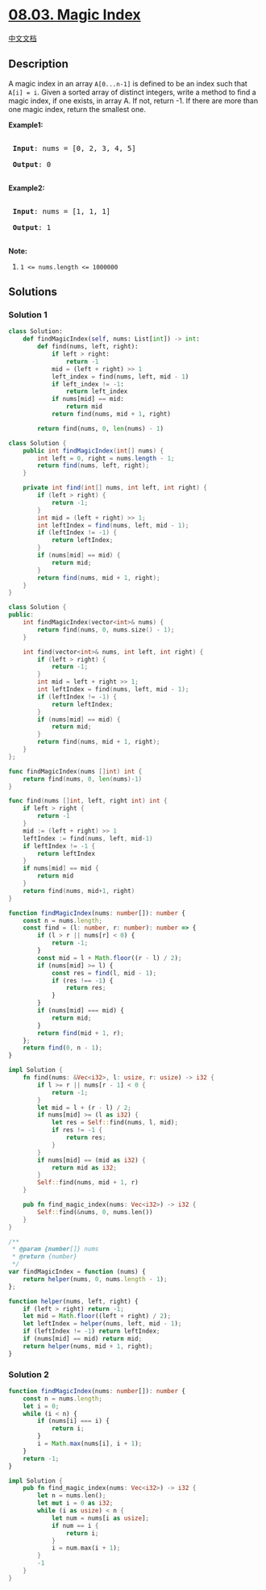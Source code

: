 # [08.03. Magic Index](https://leetcode.cn/problems/magic-index-lcci)

[中文文档](/lcci/08.03.Magic%20Index/README.md)

## Description

<p>A magic index in an array <code>A[0...n-1]</code> is defined to be an index such that <code>A[i] = i</code>. Given a sorted array of distinct integers, write a method to find a magic index, if one exists, in array A. If not, return -1. If there are more than one magic index, return the smallest one.</p>

<p><strong>Example1:</strong></p>

<pre>

<strong> Input</strong>: nums = [0, 2, 3, 4, 5]

<strong> Output</strong>: 0

</pre>

<p><strong>Example2:</strong></p>

<pre>

<strong> Input</strong>: nums = [1, 1, 1]

<strong> Output</strong>: 1

</pre>

<p><strong>Note:</strong></p>

<ol>
	<li><code>1 &lt;= nums.length &lt;= 1000000</code></li>
</ol>

## Solutions

### Solution 1

<!-- tabs:start -->

```python
class Solution:
    def findMagicIndex(self, nums: List[int]) -> int:
        def find(nums, left, right):
            if left > right:
                return -1
            mid = (left + right) >> 1
            left_index = find(nums, left, mid - 1)
            if left_index != -1:
                return left_index
            if nums[mid] == mid:
                return mid
            return find(nums, mid + 1, right)

        return find(nums, 0, len(nums) - 1)
```

```java
class Solution {
    public int findMagicIndex(int[] nums) {
        int left = 0, right = nums.length - 1;
        return find(nums, left, right);
    }

    private int find(int[] nums, int left, int right) {
        if (left > right) {
            return -1;
        }
        int mid = (left + right) >> 1;
        int leftIndex = find(nums, left, mid - 1);
        if (leftIndex != -1) {
            return leftIndex;
        }
        if (nums[mid] == mid) {
            return mid;
        }
        return find(nums, mid + 1, right);
    }
}
```

```cpp
class Solution {
public:
    int findMagicIndex(vector<int>& nums) {
        return find(nums, 0, nums.size() - 1);
    }

    int find(vector<int>& nums, int left, int right) {
        if (left > right) {
            return -1;
        }
        int mid = left + right >> 1;
        int leftIndex = find(nums, left, mid - 1);
        if (leftIndex != -1) {
            return leftIndex;
        }
        if (nums[mid] == mid) {
            return mid;
        }
        return find(nums, mid + 1, right);
    }
};
```

```go
func findMagicIndex(nums []int) int {
	return find(nums, 0, len(nums)-1)
}

func find(nums []int, left, right int) int {
	if left > right {
		return -1
	}
	mid := (left + right) >> 1
	leftIndex := find(nums, left, mid-1)
	if leftIndex != -1 {
		return leftIndex
	}
	if nums[mid] == mid {
		return mid
	}
	return find(nums, mid+1, right)
}
```

```ts
function findMagicIndex(nums: number[]): number {
    const n = nums.length;
    const find = (l: number, r: number): number => {
        if (l > r || nums[r] < 0) {
            return -1;
        }
        const mid = l + Math.floor((r - l) / 2);
        if (nums[mid] >= l) {
            const res = find(l, mid - 1);
            if (res !== -1) {
                return res;
            }
        }
        if (nums[mid] === mid) {
            return mid;
        }
        return find(mid + 1, r);
    };
    return find(0, n - 1);
}
```

```rust
impl Solution {
    fn find(nums: &Vec<i32>, l: usize, r: usize) -> i32 {
        if l >= r || nums[r - 1] < 0 {
            return -1;
        }
        let mid = l + (r - l) / 2;
        if nums[mid] >= (l as i32) {
            let res = Self::find(nums, l, mid);
            if res != -1 {
                return res;
            }
        }
        if nums[mid] == (mid as i32) {
            return mid as i32;
        }
        Self::find(nums, mid + 1, r)
    }

    pub fn find_magic_index(nums: Vec<i32>) -> i32 {
        Self::find(&nums, 0, nums.len())
    }
}
```

```js
/**
 * @param {number[]} nums
 * @return {number}
 */
var findMagicIndex = function (nums) {
    return helper(nums, 0, nums.length - 1);
};

function helper(nums, left, right) {
    if (left > right) return -1;
    let mid = Math.floor((left + right) / 2);
    let leftIndex = helper(nums, left, mid - 1);
    if (leftIndex != -1) return leftIndex;
    if (nums[mid] == mid) return mid;
    return helper(nums, mid + 1, right);
}
```

<!-- tabs:end -->

### Solution 2

<!-- tabs:start -->

```ts
function findMagicIndex(nums: number[]): number {
    const n = nums.length;
    let i = 0;
    while (i < n) {
        if (nums[i] === i) {
            return i;
        }
        i = Math.max(nums[i], i + 1);
    }
    return -1;
}
```

```rust
impl Solution {
    pub fn find_magic_index(nums: Vec<i32>) -> i32 {
        let n = nums.len();
        let mut i = 0 as i32;
        while (i as usize) < n {
            let num = nums[i as usize];
            if num == i {
                return i;
            }
            i = num.max(i + 1);
        }
        -1
    }
}
```

<!-- tabs:end -->

<!-- end -->
